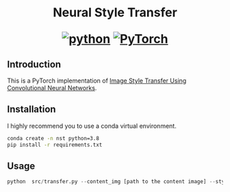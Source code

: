 <div align="center">


<h1> Neural Style Transfer

[![python](https://img.shields.io/badge/-Python_3.8-blue?logo=python&logoColor=white)](https://github.com/pre-commit/pre-commit)
[![PyTorch](https://img.shields.io/badge/-PyTorch_2.0-white?logo=pytorch&logoColor=orange)](https://pytorch.org/)

</h1>

</div>

## Introduction

This is a PyTorch implementation of [Image Style Transfer Using Convolutional Neural Networks](https://www.cv-foundation.org/openaccess/content_cvpr_2016/papers/Gatys_Image_Style_Transfer_CVPR_2016_paper.pdf).

## Installation
I highly recommend you to use a conda virtual environment.
```bash
conda create -n nst python=3.8
pip install -r requirements.txt
```

## Usage

```python
python  src/transfer.py --content_img [path to the content image] --style_img [path to the style image] --save_path [path to save the generated image] --steps [number of transfer steps]
```

